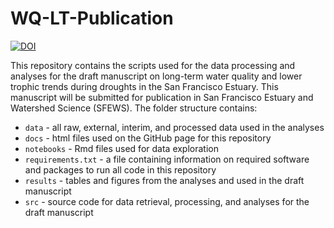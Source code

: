 # WQ-LT-Publication

[![DOI](https://zenodo.org/badge/DOI/10.5281/zenodo.10493268.svg)](https://doi.org/10.5281/zenodo.10493268)

This repository contains the scripts used for the data processing and analyses for the draft manuscript on long-term water quality and lower trophic trends during droughts in the San Francisco Estuary. This manuscript will be submitted for publication in San Francisco Estuary and Watershed Science (SFEWS). The folder structure contains:

* `data` - all raw, external, interim, and processed data used in the analyses
* `docs` - html files used on the GitHub page for this repository
* `notebooks` - Rmd files used for data exploration
* `requirements.txt` - a file containing information on required software and packages to run all code in this repository
* `results` - tables and figures from the analyses and used in the draft manuscript
* `src` - source code for data retrieval, processing, and analyses for the draft manuscript
